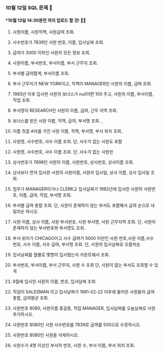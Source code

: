 ### 10월 12일 SQL 문제 🎅

#### \*10월 13일 14:30분전 까지 업로드 할 것! 👮‍♂️

1. 사원이름, 사원직책, 사원급여 조회.

2. 사수번호가 7839인 사원 번호, 이름, 입사날짜 조회.

3. 급여가 3000 이하인 사원의 모든 정보 조회.

4. 사원이름, 부서번호, 부서이름, 부서 근무지 조회.

5. 부서별 급여합계, 부서이름 조회.

6. 부서 근무지가 NEW YORK이고, 직책이 MANAGER인 사원의 이름, 급여 조회.

7. 1983년 이후 입사한 사원의 보너스가 null이면 100 주고, 사원의 이름, 부서이름, 직업 조회.

8. 부서명이 RESEARCH인 사원의 이름, 급여, 근무 지역 조회.

9. 보너스를 받은 사원 이름, 직책, 급여, 부서명 조회.
   ,
10. 이름 첫글 A자를 가진 사원 이름, 직책, 부서명, 부서 위치 조회.

11. 사원명, 사수번호, 사수 이름 조회. 단, 사수가 없는 사원도 포함

12. 사원명, 사수번호, 사수 이름 조회. 단, 사수가 없는 사원만

13. 상사번호가 7698인 사원의 이름, 사원번호, 상사번호, 상사이름 조회.

14. 상사보다 먼저 입사한 사원의 사원이름, 사원의 입사일, 상사 이름, 상사 입사일 조회.

15. 업무가 MANAGER이거나 CLERK고 입사날짜가 1982년에 입사한
    사원의 사원번호, 이름, 급여, 직업, 부서명 조회.

16. 부서별 급여 총합 조회.
    단, 사원이 존재하지 않는 부서도 포함해서 급여 순으로 내림차순 하시오.

17. 사원 이름, 상사 이름, 사원 부서번호, 사원 부서명, 사원 근무지역 조회.
    단, 사원이 존재하지 않는 부서번호와 부서명도 조회.

18. 부서 위치가 CHICAGO이고 사수 급여가 5000 미만인
    사원 번호,사원 이름,사수 번호, 사수 이름, 사수 급여, 부서명 조회.
    단, 사원의 입사날짜로 오름차순.

19. 입사날짜를 월별로 몇명이 입사했는지 카운트해서 조회.

20. 부서번호, 부서이름, 부서 근무지, 사원 수 조회 단, 사원이 없는 부서도 조회할 수 있게

21. 9월에 입사한 사원의 이름, 번호, 입사날짜 조회.

22. 직업이 SALESMAN 이고 입사날짜가 1981-02-22 이후에 들어온 사원들의 급여 총합, 급여평균 조회.

23. 사원번호 8080, 사원이름 홍길동, 직업 MANAGER, 입사날짜를 오늘날짜로 사원 추가하시오.

24. 사원번호 8080인 사원 사수번호를 7839로 급여를 500으로 수정하시오.

25. 사원번호 8080인 사원을 삭제하시오.

26. 사원수가 4명 이상인 부서의 번호, 사원 수, 부서 이름, 부서 위치 조회.
